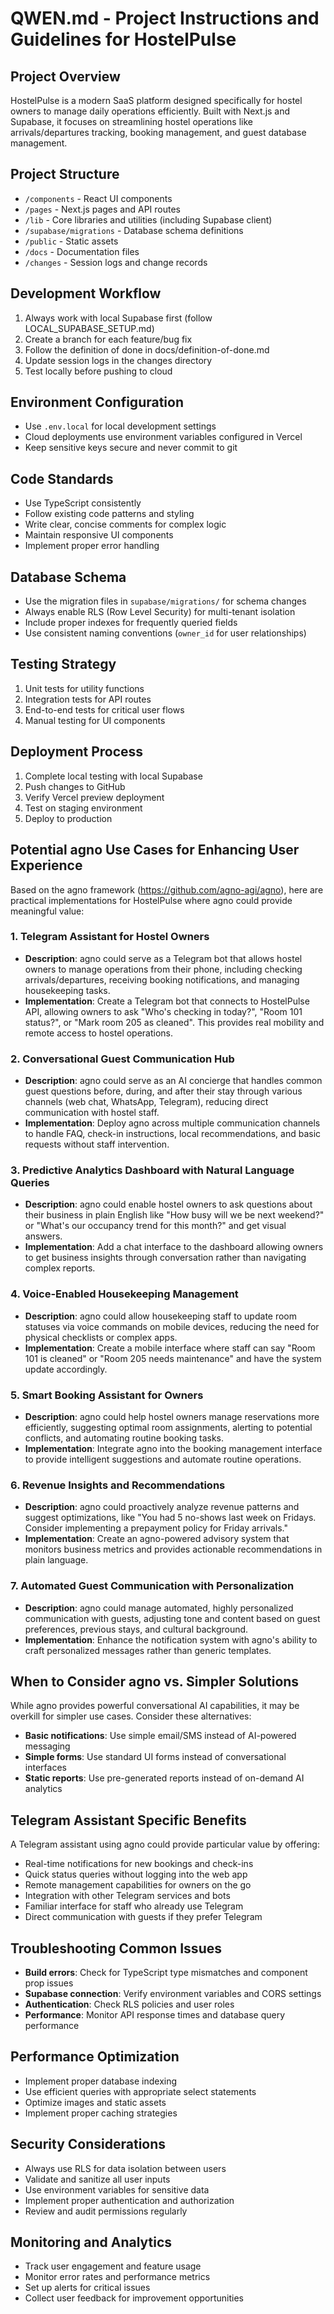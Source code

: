# QWEN.md - Project Instructions and Guidelines for HostelPulse

## Project Overview
HostelPulse is a modern SaaS platform designed specifically for hostel owners to manage daily operations efficiently. Built with Next.js and Supabase, it focuses on streamlining hostel operations like arrivals/departures tracking, booking management, and guest database management.

## Project Structure
- `/components` - React UI components
- `/pages` - Next.js pages and API routes
- `/lib` - Core libraries and utilities (including Supabase client)
- `/supabase/migrations` - Database schema definitions
- `/public` - Static assets
- `/docs` - Documentation files
- `/changes` - Session logs and change records

## Development Workflow
1. Always work with local Supabase first (follow LOCAL_SUPABASE_SETUP.md)
2. Create a branch for each feature/bug fix
3. Follow the definition of done in docs/definition-of-done.md
4. Update session logs in the changes directory
5. Test locally before pushing to cloud

## Environment Configuration
- Use `.env.local` for local development settings
- Cloud deployments use environment variables configured in Vercel
- Keep sensitive keys secure and never commit to git

## Code Standards
- Use TypeScript consistently
- Follow existing code patterns and styling
- Write clear, concise comments for complex logic
- Maintain responsive UI components
- Implement proper error handling

## Database Schema
- Use the migration files in `supabase/migrations/` for schema changes
- Always enable RLS (Row Level Security) for multi-tenant isolation
- Include proper indexes for frequently queried fields
- Use consistent naming conventions (`owner_id` for user relationships)

## Testing Strategy
1. Unit tests for utility functions
2. Integration tests for API routes
3. End-to-end tests for critical user flows
4. Manual testing for UI components

## Deployment Process
1. Complete local testing with local Supabase
2. Push changes to GitHub
3. Verify Vercel preview deployment
4. Test on staging environment
5. Deploy to production

## Potential agno Use Cases for Enhancing User Experience

Based on the agno framework (https://github.com/agno-agi/agno), here are practical implementations for HostelPulse where agno could provide meaningful value:

### 1. Telegram Assistant for Hostel Owners
- **Description**: agno could serve as a Telegram bot that allows hostel owners to manage operations from their phone, including checking arrivals/departures, receiving booking notifications, and managing housekeeping tasks.
- **Implementation**: Create a Telegram bot that connects to HostelPulse API, allowing owners to ask "Who's checking in today?", "Room 101 status?", or "Mark room 205 as cleaned". This provides real mobility and remote access to hostel operations.

### 2. Conversational Guest Communication Hub
- **Description**: agno could serve as an AI concierge that handles common guest questions before, during, and after their stay through various channels (web chat, WhatsApp, Telegram), reducing direct communication with hostel staff.
- **Implementation**: Deploy agno across multiple communication channels to handle FAQ, check-in instructions, local recommendations, and basic requests without staff intervention.

### 3. Predictive Analytics Dashboard with Natural Language Queries
- **Description**: agno could enable hostel owners to ask questions about their business in plain English like "How busy will we be next weekend?" or "What's our occupancy trend for this month?" and get visual answers.
- **Implementation**: Add a chat interface to the dashboard allowing owners to get business insights through conversation rather than navigating complex reports.

### 4. Voice-Enabled Housekeeping Management
- **Description**: agno could allow housekeeping staff to update room statuses via voice commands on mobile devices, reducing the need for physical checklists or complex apps.
- **Implementation**: Create a mobile interface where staff can say "Room 101 is cleaned" or "Room 205 needs maintenance" and have the system update accordingly.

### 5. Smart Booking Assistant for Owners
- **Description**: agno could help hostel owners manage reservations more efficiently, suggesting optimal room assignments, alerting to potential conflicts, and automating routine booking tasks.
- **Implementation**: Integrate agno into the booking management interface to provide intelligent suggestions and automate routine operations.

### 6. Revenue Insights and Recommendations
- **Description**: agno could proactively analyze revenue patterns and suggest optimizations, like "You had 5 no-shows last week on Fridays. Consider implementing a prepayment policy for Friday arrivals."
- **Implementation**: Create an agno-powered advisory system that monitors business metrics and provides actionable recommendations in plain language.

### 7. Automated Guest Communication with Personalization
- **Description**: agno could manage automated, highly personalized communication with guests, adjusting tone and content based on guest preferences, previous stays, and cultural background.
- **Implementation**: Enhance the notification system with agno's ability to craft personalized messages rather than generic templates.

## When to Consider agno vs. Simpler Solutions

While agno provides powerful conversational AI capabilities, it may be overkill for simpler use cases. Consider these alternatives:

- **Basic notifications**: Use simple email/SMS instead of AI-powered messaging
- **Simple forms**: Use standard UI forms instead of conversational interfaces
- **Static reports**: Use pre-generated reports instead of on-demand AI analytics

## Telegram Assistant Specific Benefits

A Telegram assistant using agno could provide particular value by offering:
- Real-time notifications for new bookings and check-ins
- Quick status queries without logging into the web app
- Remote management capabilities for owners on the go
- Integration with other Telegram services and bots
- Familiar interface for staff who already use Telegram
- Direct communication with guests if they prefer Telegram

## Troubleshooting Common Issues
- **Build errors**: Check for TypeScript type mismatches and component prop issues
- **Supabase connection**: Verify environment variables and CORS settings
- **Authentication**: Check RLS policies and user roles
- **Performance**: Monitor API response times and database query performance

## Performance Optimization
- Implement proper database indexing
- Use efficient queries with appropriate select statements
- Optimize images and static assets
- Implement proper caching strategies

## Security Considerations
- Always use RLS for data isolation between users
- Validate and sanitize all user inputs
- Use environment variables for sensitive data
- Implement proper authentication and authorization
- Review and audit permissions regularly

## Monitoring and Analytics
- Track user engagement and feature usage
- Monitor error rates and performance metrics
- Set up alerts for critical issues
- Collect user feedback for improvement opportunities